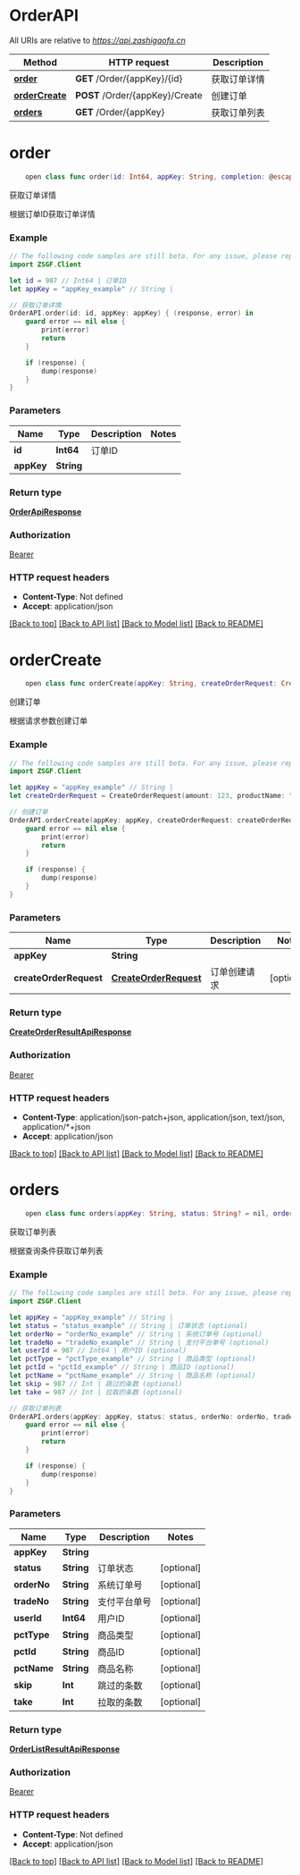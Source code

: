 # OrderAPI

All URIs are relative to *https://api.zashigaofa.cn*

Method | HTTP request | Description
------------- | ------------- | -------------
[**order**](OrderAPI.md#order) | **GET** /Order/{appKey}/{id} | 获取订单详情
[**orderCreate**](OrderAPI.md#ordercreate) | **POST** /Order/{appKey}/Create | 创建订单
[**orders**](OrderAPI.md#orders) | **GET** /Order/{appKey} | 获取订单列表


# **order**
```swift
    open class func order(id: Int64, appKey: String, completion: @escaping (_ data: OrderApiResponse?, _ error: Error?) -> Void)
```

获取订单详情

根据订单ID获取订单详情

### Example
```swift
// The following code samples are still beta. For any issue, please report via http://github.com/OpenAPITools/openapi-generator/issues/new
import ZSGF.Client

let id = 987 // Int64 | 订单ID
let appKey = "appKey_example" // String | 

// 获取订单详情
OrderAPI.order(id: id, appKey: appKey) { (response, error) in
    guard error == nil else {
        print(error)
        return
    }

    if (response) {
        dump(response)
    }
}
```

### Parameters

Name | Type | Description  | Notes
------------- | ------------- | ------------- | -------------
 **id** | **Int64** | 订单ID | 
 **appKey** | **String** |  | 

### Return type

[**OrderApiResponse**](OrderApiResponse.md)

### Authorization

[Bearer](../README.md#Bearer)

### HTTP request headers

 - **Content-Type**: Not defined
 - **Accept**: application/json

[[Back to top]](#) [[Back to API list]](../README.md#documentation-for-api-endpoints) [[Back to Model list]](../README.md#documentation-for-models) [[Back to README]](../README.md)

# **orderCreate**
```swift
    open class func orderCreate(appKey: String, createOrderRequest: CreateOrderRequest? = nil, completion: @escaping (_ data: CreateOrderResultApiResponse?, _ error: Error?) -> Void)
```

创建订单

根据请求参数创建订单

### Example
```swift
// The following code samples are still beta. For any issue, please report via http://github.com/OpenAPITools/openapi-generator/issues/new
import ZSGF.Client

let appKey = "appKey_example" // String | 
let createOrderRequest = CreateOrderRequest(amount: 123, productName: "productName_example", productType: "productType_example", productID: "productID_example") // CreateOrderRequest | 订单创建请求 (optional)

// 创建订单
OrderAPI.orderCreate(appKey: appKey, createOrderRequest: createOrderRequest) { (response, error) in
    guard error == nil else {
        print(error)
        return
    }

    if (response) {
        dump(response)
    }
}
```

### Parameters

Name | Type | Description  | Notes
------------- | ------------- | ------------- | -------------
 **appKey** | **String** |  | 
 **createOrderRequest** | [**CreateOrderRequest**](CreateOrderRequest.md) | 订单创建请求 | [optional] 

### Return type

[**CreateOrderResultApiResponse**](CreateOrderResultApiResponse.md)

### Authorization

[Bearer](../README.md#Bearer)

### HTTP request headers

 - **Content-Type**: application/json-patch+json, application/json, text/json, application/*+json
 - **Accept**: application/json

[[Back to top]](#) [[Back to API list]](../README.md#documentation-for-api-endpoints) [[Back to Model list]](../README.md#documentation-for-models) [[Back to README]](../README.md)

# **orders**
```swift
    open class func orders(appKey: String, status: String? = nil, orderNo: String? = nil, tradeNo: String? = nil, userId: Int64? = nil, pctType: String? = nil, pctId: String? = nil, pctName: String? = nil, skip: Int? = nil, take: Int? = nil, completion: @escaping (_ data: OrderListResultApiResponse?, _ error: Error?) -> Void)
```

获取订单列表

根据查询条件获取订单列表

### Example
```swift
// The following code samples are still beta. For any issue, please report via http://github.com/OpenAPITools/openapi-generator/issues/new
import ZSGF.Client

let appKey = "appKey_example" // String | 
let status = "status_example" // String | 订单状态 (optional)
let orderNo = "orderNo_example" // String | 系统订单号 (optional)
let tradeNo = "tradeNo_example" // String | 支付平台单号 (optional)
let userId = 987 // Int64 | 用户ID (optional)
let pctType = "pctType_example" // String | 商品类型 (optional)
let pctId = "pctId_example" // String | 商品ID (optional)
let pctName = "pctName_example" // String | 商品名称 (optional)
let skip = 987 // Int | 跳过的条数 (optional)
let take = 987 // Int | 拉取的条数 (optional)

// 获取订单列表
OrderAPI.orders(appKey: appKey, status: status, orderNo: orderNo, tradeNo: tradeNo, userId: userId, pctType: pctType, pctId: pctId, pctName: pctName, skip: skip, take: take) { (response, error) in
    guard error == nil else {
        print(error)
        return
    }

    if (response) {
        dump(response)
    }
}
```

### Parameters

Name | Type | Description  | Notes
------------- | ------------- | ------------- | -------------
 **appKey** | **String** |  | 
 **status** | **String** | 订单状态 | [optional] 
 **orderNo** | **String** | 系统订单号 | [optional] 
 **tradeNo** | **String** | 支付平台单号 | [optional] 
 **userId** | **Int64** | 用户ID | [optional] 
 **pctType** | **String** | 商品类型 | [optional] 
 **pctId** | **String** | 商品ID | [optional] 
 **pctName** | **String** | 商品名称 | [optional] 
 **skip** | **Int** | 跳过的条数 | [optional] 
 **take** | **Int** | 拉取的条数 | [optional] 

### Return type

[**OrderListResultApiResponse**](OrderListResultApiResponse.md)

### Authorization

[Bearer](../README.md#Bearer)

### HTTP request headers

 - **Content-Type**: Not defined
 - **Accept**: application/json

[[Back to top]](#) [[Back to API list]](../README.md#documentation-for-api-endpoints) [[Back to Model list]](../README.md#documentation-for-models) [[Back to README]](../README.md)

